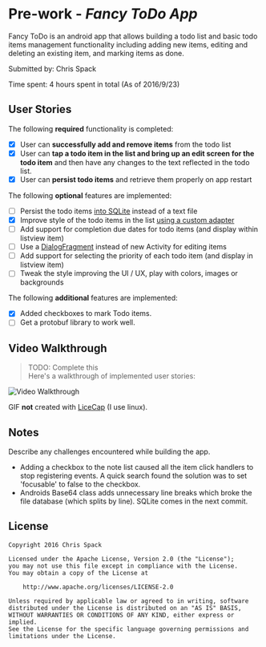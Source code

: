 # Pre-work - *Fancy ToDo App*

Fancy ToDo is an android app that allows building a todo list and basic todo items management functionality including adding new items, editing and deleting an existing item, and marking items as done.

Submitted by: Chris Spack

Time spent: 4 hours spent in total
(As of 2016/9/23)

## User Stories

The following **required** functionality is completed:

* [X] User can **successfully add and remove items** from the todo list
* [X] User can **tap a todo item in the list and bring up an edit screen for the todo item** and then have any changes to the text reflected in the todo list.
* [X] User can **persist todo items** and retrieve them properly on app restart

The following **optional** features are implemented:

* [ ] Persist the todo items [into SQLite](http://guides.codepath.com/android/Persisting-Data-to-the-Device#sqlite) instead of a text file
* [X] Improve style of the todo items in the list [using a custom adapter](http://guides.codepath.com/android/Using-an-ArrayAdapter-with-ListView)
* [ ] Add support for completion due dates for todo items (and display within listview item)
* [ ] Use a [DialogFragment](http://guides.codepath.com/android/Using-DialogFragment) instead of new Activity for editing items
* [ ] Add support for selecting the priority of each todo item (and display in listview item)
* [ ] Tweak the style improving the UI / UX, play with colors, images or backgrounds

The following **additional** features are implemented:

* [X] Added checkboxes to mark Todo items.
* [ ] Get a protobuf library to work well.

## Video Walkthrough 

> TODO: Complete this	
Here's a walkthrough of implemented user stories:

<img src='http://i.imgur.com/link/to/your/gif/file.gif' title='Video Walkthrough' width='' alt='Video Walkthrough' />

GIF **not** created with [LiceCap](http://www.cockos.com/licecap/) (I use linux).

## Notes

Describe any challenges encountered while building the app.

* Adding a checkbox to the note list caused all the item click handlers to stop registering events. A quick search found the solution was to set 'focusable' to false to the checkbox.
* Androids Base64 class adds unnecessary line breaks which broke the file database (which splits by line). SQLite comes in the next commit.

## License

    Copyright 2016 Chris Spack

    Licensed under the Apache License, Version 2.0 (the "License");
    you may not use this file except in compliance with the License.
    You may obtain a copy of the License at

        http://www.apache.org/licenses/LICENSE-2.0

    Unless required by applicable law or agreed to in writing, software
    distributed under the License is distributed on an "AS IS" BASIS,
    WITHOUT WARRANTIES OR CONDITIONS OF ANY KIND, either express or implied.
    See the License for the specific language governing permissions and
    limitations under the License.
